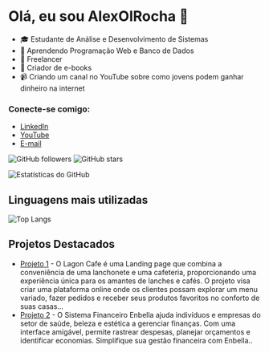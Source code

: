 # Olá, eu sou AlexOlRocha 👋

- 🎓 Estudante de Análise e Desenvolvimento de Sistemas
- 🌱 Aprendendo Programação Web e Banco de Dados  
- 💼 Freelancer
- 🎨 Criador de e-books
- 📹 Criando um canal no YouTube sobre como jovens podem ganhar dinheiro na internet

### Conecte-se comigo:
- [LinkedIn](https://www.linkedin.com/in/alex-alex-09645b2b7/)
- [YouTube](https://www.youtube.com/channel/UCA9n___othhUrgxECKJbtcw)
- [E-mail](alexoliveirarocha2006@gmail.com)


![GitHub followers](https://img.shields.io/github/followers/AlexOlRocha?style=social)
![GitHub stars](https://img.shields.io/github/stars/AlexOlRocha?style=social)

![Estatísticas do GitHub](https://github-readme-stats.vercel.app/api?username=AlexOlRocha&show_icons=true&theme=radical)

## Linguagens mais utilizadas
![Top Langs](https://github-readme-stats.vercel.app/api/top-langs/?username=AlexOlRocha&layout=compact&theme=radical)

## Projetos Destacados
- [Projeto 1](https://github.com/ALexOlRocha/Lagoon-Cafe) - O Lagon Cafe é uma Landing page que combina a conveniência de uma lanchonete e uma cafeteria, proporcionando uma experiência única para os amantes de lanches e cafés. O projeto visa criar uma plataforma online onde os clientes possam explorar um menu variado, fazer pedidos e receber seus produtos favoritos no conforto de suas casas...
- [Projeto 2](https://github.com/ALexOlRocha/Sistema-financeiro-Enbella) - O Sistema Financeiro Enbella ajuda indivíduos e empresas do setor de saúde, beleza e estética a gerenciar finanças. Com uma interface amigável, permite rastrear despesas, planejar orçamentos e identificar economias. Simplifique sua gestão financeira com Enbella..

